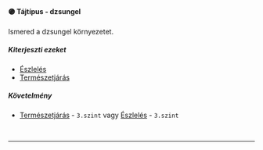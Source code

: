 #### 🟣 Tájtípus - dzsungel

Ismered a dzsungel környezetet.

##### Kiterjeszti ezeket

- [Észlelés](../kepzettsegek.primer.altalanos/eszleles.md)
- [Természetjárás](../kepzettsegek.szekunder/termeszetjaras.md)

##### Követelmény

- [Természetjárás](../kepzettsegek.szekunder/termeszetjaras.md) - `3.szint` vagy [Észlelés](../kepzettsegek.primer.altalanos/eszleles.md) - `3.szint`

<br />

---
